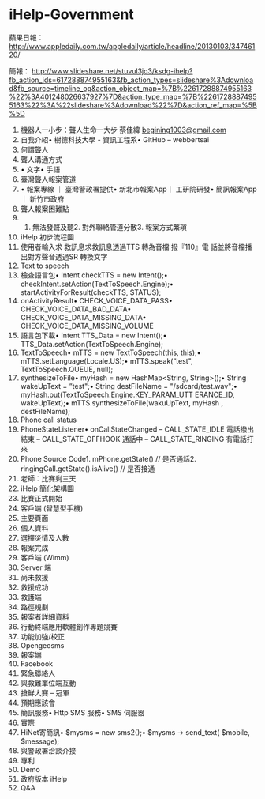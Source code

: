 iHelp-Government
================
蘋果日報：
http://www.appledaily.com.tw/appledaily/article/headline/20130103/34746120/

簡報：
http://www.slideshare.net/stuvul3jo3/ksdg-ihelp?fb_action_ids=617288874955163&fb_action_types=slideshare%3Adownload&fb_source=timeline_og&action_object_map=%7B%22617288874955163%22%3A401248026637927%7D&action_type_map=%7B%22617288874955163%22%3A%22slideshare%3Adownload%22%7D&action_ref_map=%5B%5D

1. 機器人一小步：聾人生命一大步 蔡佳緯 begining1003@gmail.com
2. 自我介紹• 樹德科技大學 - 資訊工程系• GitHub – webbertsai
3. 何謂聾人
4. 聾人溝通方式
5. • 文字• 手語
6. 臺灣聾人報案管道
7. • 報案專線 ｜ 臺灣警政署提供• 新北市報案App｜ 工研院研發• 簡訊報案App ｜ 新竹市政府
8. 聾人報案困難點
9. 1. 無法發聲及聽2. 對外聯絡管道分散3. 報案方式繁瑣
10. iHelp 初步流程圖
11. 使用者輸入求 救訊息求救訊息透過TTS 轉為音檔 撥『110』電 話並將音檔播 出對方聲音透過SR 轉換文字
12. Text to speech
13. 檢查語言包• Intent checkTTS = new Intent();• checkIntent.setAction(TextToSpeech.Engine);• startActivityForResult(checkTTS, STATUS);
14. onActivityResult• CHECK_VOICE_DATA_PASS• CHECK_VOICE_DATA_BAD_DATA• CHECK_VOICE_DATA_MISSING_DATA• CHECK_VOICE_DATA_MISSING_VOLUME
15. 語言包下載• Intent TTS_Data = new Intent();• TTS_Data.setAction(TextToSpeech.Engine);
16. TextToSpeech• mTTS = new TextToSpeech(this, this);• mTTS.setLanguage(Locale.US);• mTTS.speak(“test", TextToSpeech.QUEUE, null);
17. synthesizeToFile• myHash = new HashMap<String, String>();• String wakeUpText = ”test";• String destFileName = "/sdcard/test.wav";• myHash.put(TextToSpeech.Engine.KEY_PARAM_UTT ERANCE_ID, wakeUpText);• mTTS.synthesizeToFile(wakuUpText, myHash , destFileName);
18. Phone call status
19. PhoneStateListener• onCallStateChanged – CALL_STATE_IDLE 電話撥出結束 – CALL_STATE_OFFHOOK 通話中 – CALL_STATE_RINGING 有電話打來
20. Phone Source Code1. mPhone.getState() // 是否通話2. ringingCall.getState().isAlive() // 是否接通
21. 老師：比賽剩三天
22. iHelp 簡化架構圖
23. 比賽正式開始
24. 客戶端 (智慧型手機)
25. 主要頁面
26. 個人資料
27. 選擇災情及人數
28. 報案完成
29. 客戶端 (Wimm)
30. Server 端
31. 尚未救援
32. 救援成功
33. 救護端
34. 路徑規劃
35. 報案者詳細資料
36. 行動終端應用軟體創作專題競賽
37. 功能加強/校正
38. Opengeosms
39. 報案端
40. Facebook
41. 緊急聯絡人
42. 與救難單位端互動
43. 搶鮮大賽 – 冠軍
44. 預期應該會
45. 簡訊服務• Http SMS 服務• SMS 伺服器
46. 實際
47. HiNet寄簡訊• $mysms = new sms2();• $mysms -> send_text( $mobile, $message);
48. 與警政署洽談介接
49. 專利
50. Demo
51. 政府版本 iHelp
52. Q&A

